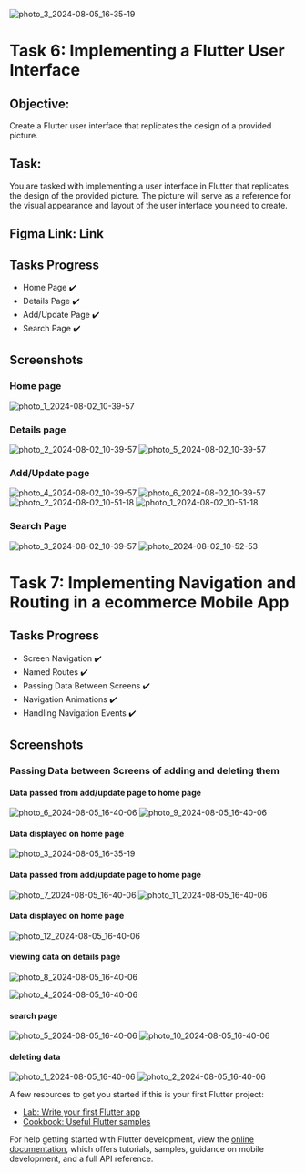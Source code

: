 ![photo_3_2024-08-05_16-35-19](https://github.com/user-attachments/assets/cb5fd3d3-dc98-4ac4-8ba0-4740a37d8ae3)
# Task 6: Implementing a Flutter User Interface
## Objective:
Create a Flutter user interface that replicates the design of a provided picture.
## Task:
You are tasked with implementing a user interface in Flutter that replicates the design of the provided picture. The picture will serve as a reference for the visual appearance and layout of the user interface you need to create.
## Figma Link: Link
## Tasks Progress
- Home Page ✔️
- Details Page ✔️
- Add/Update Page ✔️
- Search Page ✔️
## Screenshots
### Home page
![photo_1_2024-08-02_10-39-57](https://github.com/user-attachments/assets/cb2fd371-7550-422f-a2a1-c86a2db20051)

### Details page
![photo_2_2024-08-02_10-39-57](https://github.com/user-attachments/assets/b28756b1-e3f2-42ea-9c84-57cd9a817b39)
![photo_5_2024-08-02_10-39-57](https://github.com/user-attachments/assets/528c59ef-bcc5-48a9-9fdb-9fc7f1eb1b86)

### Add/Update page
![photo_4_2024-08-02_10-39-57](https://github.com/user-attachments/assets/40bb5fd3-bbd6-496e-bfae-ff1d7a3cb472)
![photo_6_2024-08-02_10-39-57](https://github.com/user-attachments/assets/f0bc4c0c-26b2-4040-be32-c18cfd1aa928)
![photo_2_2024-08-02_10-51-18](https://github.com/user-attachments/assets/d525ae06-869e-4728-8510-92b51ad5466b)
![photo_1_2024-08-02_10-51-18](https://github.com/user-attachments/assets/7351801c-989e-4248-96dc-42b51aad3c3e)

### Search Page
![photo_3_2024-08-02_10-39-57](https://github.com/user-attachments/assets/f86b4551-a85d-4952-91f3-1996ca6520a4)
![photo_2024-08-02_10-52-53](https://github.com/user-attachments/assets/ddd60fbf-a17f-4bfe-a4f6-e0ffb5f22a09)



# Task 7: Implementing Navigation and Routing in a ecommerce Mobile App

## Tasks Progress
- Screen Navigation ✔️
- Named Routes ✔️
- Passing Data Between Screens ✔️
- Navigation Animations ✔️
- Handling Navigation Events ✔️

## Screenshots
### Passing Data between Screens of adding and deleting them 
#### Data passed from add/update page to home page
![photo_6_2024-08-05_16-40-06](https://github.com/user-attachments/assets/ee7a8e3b-9100-4fda-a77b-79a450dac8ac)
![photo_9_2024-08-05_16-40-06](https://github.com/user-attachments/assets/a7fb6d34-c01a-481b-b4a0-30d1a5838a7c)


#### Data displayed on home page
![photo_3_2024-08-05_16-35-19](https://github.com/user-attachments/assets/2a03a762-8990-4113-bce2-9e8197345c3d)

#### Data passed from add/update page to home page
![photo_7_2024-08-05_16-40-06](https://github.com/user-attachments/assets/b322510f-b7b7-44f3-999b-230dbe2fe45d)
![photo_11_2024-08-05_16-40-06](https://github.com/user-attachments/assets/aacde988-eee9-415b-933c-8d5f575d25b9)

#### Data displayed on home page
![photo_12_2024-08-05_16-40-06](https://github.com/user-attachments/assets/17375f4a-7d05-4205-9473-11fdc9e0e729)

#### viewing data on details page
![photo_8_2024-08-05_16-40-06](https://github.com/user-attachments/assets/3cd9adbe-88f3-438d-abbe-0b2b0f8a5b7a)

![photo_4_2024-08-05_16-40-06](https://github.com/user-attachments/assets/d731aebc-afcb-4ad6-8c81-be4c33af1f07)

#### search page
![photo_5_2024-08-05_16-40-06](https://github.com/user-attachments/assets/3e54726c-9629-419e-aa3c-64edc25b8ce8)
![photo_10_2024-08-05_16-40-06](https://github.com/user-attachments/assets/1e20f80e-b084-4840-9b95-f8c77a734928)

#### deleting data 
![photo_1_2024-08-05_16-40-06](https://github.com/user-attachments/assets/00109a80-3bde-4217-965f-6484ac5b2024)
![photo_2_2024-08-05_16-40-06](https://github.com/user-attachments/assets/c02f069b-c4ce-42f2-af3d-867a9003bc64)









A few resources to get you started if this is your first Flutter project:

- [Lab: Write your first Flutter app](https://docs.flutter.dev/get-started/codelab)
- [Cookbook: Useful Flutter samples](https://docs.flutter.dev/cookbook)

For help getting started with Flutter development, view the
[online documentation](https://docs.flutter.dev/), which offers tutorials,
samples, guidance on mobile development, and a full API reference.
